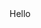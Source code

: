 <!doctype html>
<html>
  <head>
    <meta charset="utf-8">
  </head>
  <body>
      Hello
  </body>
</html>
